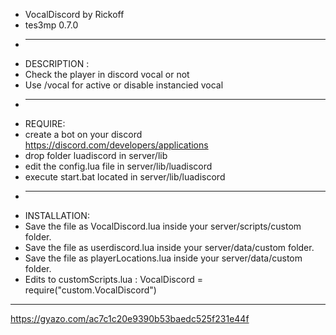 * VocalDiscord by Rickoff
* tes3mp 0.7.0
* --------------------------
* DESCRIPTION :
* Check the player in discord vocal or not
* Use /vocal for active or disable instancied vocal
* ---------------------------
* REQUIRE:
* create a bot on your discord https://discord.com/developers/applications
* drop folder luadiscord in server/lib
* edit the config.lua file in server/lib/luadiscord
* execute start.bat located in server/lib/luadiscord
* ---------------------------
* INSTALLATION:
* Save the file as VocalDiscord.lua inside your server/scripts/custom folder.
* Save the file as userdiscord.lua inside your server/data/custom folder.
* Save the file as playerLocations.lua inside your server/data/custom folder.
* Edits to customScripts.lua : VocalDiscord = require("custom.VocalDiscord")
---------------------------
https://gyazo.com/ac7c1c20e9390b53baedc525f231e44f
